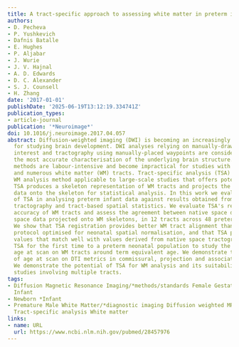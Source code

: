 ```yaml
---
title: A tract-specific approach to assessing white matter in preterm infants
authors:
- D. Pecheva
- P. Yushkevich
- Dafnis Batalle
- E. Hughes
- P. Aljabar
- J. Wurie
- J. V. Hajnal
- A. D. Edwards
- D. C. Alexander
- S. J. Counsell
- H. Zhang
date: '2017-01-01'
publishDate: '2025-06-19T13:12:19.334741Z'
publication_types:
- article-journal
publication: '*Neuroimage*'
doi: 10.1016/j.neuroimage.2017.04.057
abstract: Diffusion-weighted imaging (DWI) is becoming an increasingly important tool
  for studying brain development. DWI analyses relying on manually-drawn regions of
  interest and tractography using manually-placed waypoints are considered to provide
  the most accurate characterisation of the underlying brain structure. However, these
  methods are labour-intensive and become impractical for studies with large cohorts
  and numerous white matter (WM) tracts. Tract-specific analysis (TSA) is an alternative
  WM analysis method applicable to large-scale studies that offers potential benefits.
  TSA produces a skeleton representation of WM tracts and projects the group's diffusion
  data onto the skeleton for statistical analysis. In this work we evaluate the performance
  of TSA in analysing preterm infant data against results obtained from native space
  tractography and tract-based spatial statistics. We evaluate TSA's registration
  accuracy of WM tracts and assess the agreement between native space data and template
  space data projected onto WM skeletons, in 12 tracts across 48 preterm neonates.
  We show that TSA registration provides better WM tract alignment than a previous
  protocol optimised for neonatal spatial normalisation, and that TSA projects FA
  values that match well with values derived from native space tractography. We apply
  TSA for the first time to a preterm neonatal population to study the effects of
  age at scan on WM tracts around term equivalent age. We demonstrate the effects
  of age at scan on DTI metrics in commissural, projection and association fibres.
  We demonstrate the potential of TSA for WM analysis and its suitability for infant
  studies involving multiple tracts.
tags:
- Diffusion Magnetic Resonance Imaging/*methods/standards Female Gestational Age Humans
  Infant
- Newborn *Infant
- Premature Male White Matter/*diagnostic imaging Diffusion weighted MRI Infant Preterm
  Tract-specific analysis White matter
links:
- name: URL
  url: https://www.ncbi.nlm.nih.gov/pubmed/28457976
---
```


